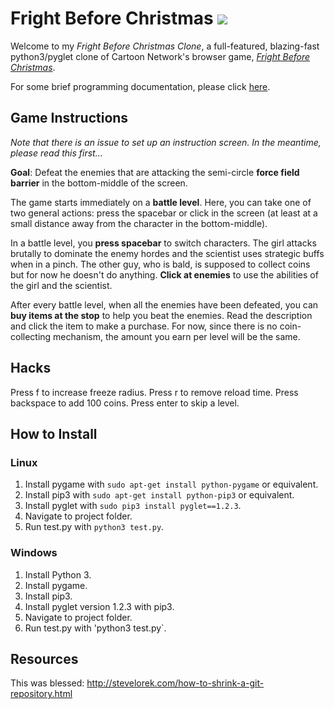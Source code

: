 # Fright Before Christmas ![](https://vignette4.wikia.nocookie.net/grimadventures/images/f/fc/Mandy_CN.png/revision/latest?cb=20120911192745)

Welcome to my *Fright Before Christmas Clone*, a full-featured, blazing-fast python3/pyglet clone of Cartoon Network's browser game, [*Fright Before Christmas*](www.gamegape.com/en-1812-the-fright-before-christmas.html). 

For some brief programming documentation, please click [here](https://github.com/bobhob314/fright-before-christmas-clone/blob/master/DOC.md).

## Game Instructions

*Note that there is an issue to set up an instruction screen. In the meantime, please read this first...*

**Goal**: Defeat the enemies that are attacking the semi-circle **force field barrier** in the bottom-middle of the screen.

The game starts immediately on a **battle level**. Here, you can take one of two general actions: press the spacebar or click in the screen (at least at a small distance away from the character in the bottom-middle).

In a battle level, you **press spacebar** to switch characters. The girl attacks brutally to dominate the enemy hordes and the scientist uses strategic buffs when in a pinch. The other guy, who is bald, is supposed to collect coins but for now he doesn't do anything. **Click at enemies** to use the abilities of the girl and the scientist.

After every battle level, when all the enemies have been defeated, you can **buy items at the stop** to help you beat the enemies. Read the description and click the item to make a purchase. For now, since there is no coin-collecting mechanism, the amount you earn per level will be the same.

## Hacks
Press f to increase freeze radius.
Press r to remove reload time.
Press backspace to add 100 coins.
Press enter to skip a level.

## How to Install

### Linux

1. Install pygame with `sudo apt-get install python-pygame` or equivalent.
2. Install pip3 with `sudo apt-get install python-pip3` or equivalent.
3. Install pyglet with `sudo pip3 install pyglet==1.2.3`.
4. Navigate to project folder.
5. Run test.py with `python3 test.py`.

### Windows

1. Install Python 3.
2. Install pygame.
3. Install pip3.
4. Install pyglet version 1.2.3 with pip3.
5. Navigate to project folder.
6. Run test.py with 'python3 test.py`.

## Resources
This was blessed: http://stevelorek.com/how-to-shrink-a-git-repository.html
